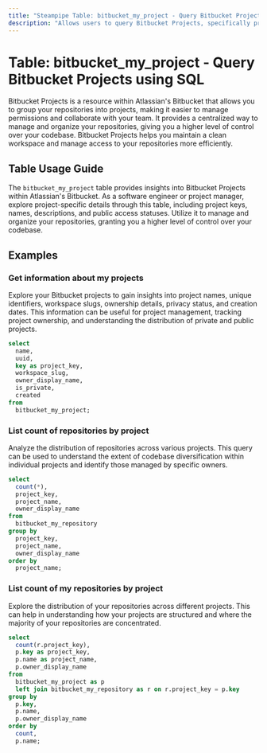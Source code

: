 ```yaml
---
title: "Steampipe Table: bitbucket_my_project - Query Bitbucket Projects using SQL"
description: "Allows users to query Bitbucket Projects, specifically providing details on project key, name, description, public access status and more."
---
```


# Table: bitbucket_my_project - Query Bitbucket Projects using SQL

Bitbucket Projects is a resource within Atlassian's Bitbucket that allows you to group your repositories into projects, making it easier to manage permissions and collaborate with your team. It provides a centralized way to manage and organize your repositories, giving you a higher level of control over your codebase. Bitbucket Projects helps you maintain a clean workspace and manage access to your repositories more efficiently.

## Table Usage Guide 

The `bitbucket_my_project` table provides insights into Bitbucket Projects within Atlassian's Bitbucket. As a software engineer or project manager, explore project-specific details through this table, including project keys, names, descriptions, and public access statuses. Utilize it to manage and organize your repositories, granting you a higher level of control over your codebase.

## Examples

### Get information about my projects
Explore your Bitbucket projects to gain insights into project names, unique identifiers, workspace slugs, ownership details, privacy status, and creation dates. This information can be useful for project management, tracking project ownership, and understanding the distribution of private and public projects.

```sql
select
  name,
  uuid,
  key as project_key,
  workspace_slug,
  owner_display_name,
  is_private,
  created
from
  bitbucket_my_project;
```

### List count of repositories by project
Analyze the distribution of repositories across various projects. This query can be used to understand the extent of codebase diversification within individual projects and identify those managed by specific owners.

```sql
select
  count(*),
  project_key,
  project_name,
  owner_display_name
from
  bitbucket_my_repository
group by
  project_key,
  project_name,
  owner_display_name
order by
  project_name;
```

### List count of my repositories by project
Explore the distribution of your repositories across different projects. This can help in understanding how your projects are structured and where the majority of your repositories are concentrated.

```sql
select
  count(r.project_key),
  p.key as project_key,
  p.name as project_name,
  p.owner_display_name
from
  bitbucket_my_project as p
  left join bitbucket_my_repository as r on r.project_key = p.key
group by
  p.key,
  p.name,
  p.owner_display_name
order by
  count,
  p.name;
```